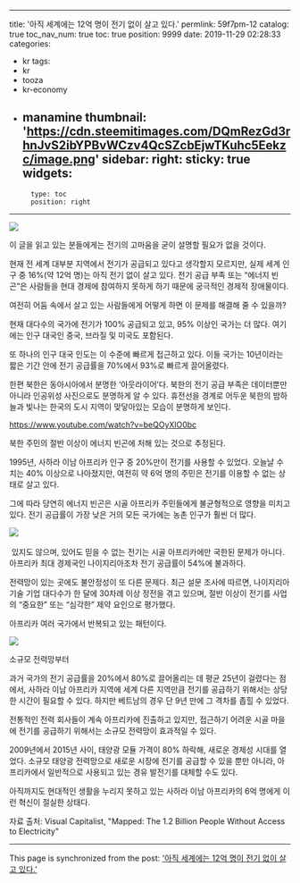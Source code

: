
---
title: '아직 세계에는 12억 명이 전기 없이 살고 있다.'
permlink: 59f7pm-12
catalog: true
toc_nav_num: true
toc: true
position: 9999
date: 2019-11-29 02:28:33
categories:
- kr
tags:
- kr
- tooza
- kr-economy
- manamine
thumbnail: 'https://cdn.steemitimages.com/DQmRezGd3rhnJvS2ibYPBvWCzv4QcSZcbEjwTKuhc5Eekzc/image.png'
sidebar:
    right:
        sticky: true
widgets:
    -
        type: toc
        position: right
---


![](https://cdn.steemitimages.com/DQmRezGd3rhnJvS2ibYPBvWCzv4QcSZcbEjwTKuhc5Eekzc/image.png)

이 글을 읽고 있는 분들에게는 전기의 고마움을 굳이 설명할 필요가 없을 것이다.

현재 전 세계 대부분 지역에서 전기가 공급되고 있다고 생각할지 모르지만, 실제 세계 인구 중 16%(약 12억 명)는 아직 전기 없이 살고 있다. 전기 공급 부족 또는 “에너지 빈곤”은 사람들을 현대 경제에 참여하지 못하게 하기 때문에 궁극적인 경제적 장애물이다.

여전히 ​​어둠 속에서 살고 있는 사람들에게 어떻게 하면 이 문제를 해결해 줄 수 있을까?

현재 대다수의 국가에 전기가 100% 공급되고 있고, 95% 이상인 국가는 더 많다. 여기에는 인구 대국인 중국, 브라질 및 미국도 포함된다.

또 하나의 인구 대국 인도는 이 수준에 빠르게 접근하고 있다. 이들 국가는 10년이라는 짧은 기간 안에 전기 공급률을 70%에서 93%로 빠르게 끌어올렸다.

한편 북한은 동아시아에서 분명한 ‘아웃라이어’다. 북한의 전기 공급 부족은 데이터뿐만 아니라 인공위성 사진으로도 분명하게 알 수 있다. 휴전선을 경계로 어두운 북한의 밤하늘과 빛나는 한국의 도시 지역이 맞닿아있는 모습이 분명하게 보인다.

https://www.youtube.com/watch?v=beQOyXlO0bc

북한 주민의 절반 이상이 에너지 빈곤에 처해 있는 것으로 추정된다.

1995년, 사하라 이남 아프리카 인구 중 20%만이 전기를 사용할 수 있었다. 오늘날 수치는 40% 이상으로 나아졌지만, 여전히 약 6억 명의 주민은 전기를 이용할 수 없는 상태로 살고 있다.

그에 따라 당연히 에너지 빈곤은 시골 아프리카 주민들에게 불균형적으로 영향을 미치고 있다. 전기 공급률이 가장 낮은 거의 모든 국가에는 농촌 인구가 훨씬 더 많다.

﻿![](https://cdn.steemitimages.com/DQmeWM9gUk282zxE8wVjprUiT7QZf1Xu3dVnevQD9FsJqG8/image.png)

﻿
있지도 않으며, 있어도 믿을 수 없는 전기는 시골 아프리카에만 국한된 문제가 아니다. 아프리카 최대 경제국인 나이지리아조차 전기 공급률이 54%에 불과하다.

전력망이 있는 곳에도 불안정성이 또 다른 문제다. 최근 설문 조사에 따르면, 나이지리아 기술 기업 대다수가 한 달에 30차례 이상 정전을 겪고 있으며, 절반 이상이 전기를 사업의 “중요한” 또는 “심각한” 제약 요인으로 평가했다.

아프리카 여러 국가에서 반복되고 있는 패턴이다.

![](https://cdn.steemitimages.com/DQmXCgniqppLJD8sjA8QB6CcyL7SeZoTk1qb61i2r7mFdJB/image.png)

소규모 전력망부터

과거 국가의 전기 공급률을 20%에서 80%로 끌어올리는 데 평균 25년이 걸렸다는 점에서, 사하라 이남 아프리카 지역에 세계 다른 지역만큼 전기를 공급하기 위해서는 상당한 시간이 필요할 수 있다. 하지만 베트남의 경우 단 9년 만에 그 격차를 좁힐 수 있었다.

전통적인 전력 회사들이 계속 아프리카에 진출하고 있지만, 접근하기 어려운 시골 마을에 전기를 공급하기 위해서는 소규모 전력망이 효과적일 수 있다.

2009년에서 2015년 사이, 태양광 모듈 가격이 80% 하락해, 새로운 경제성 시대를 열었다. 소규모 태양광 전력망으로 새로운 시장에 전기를 공급할 수 있을 뿐만 아니라, 아프리카에서 일반적으로 사용되고 있는 경유 발전기를 대체할 수도 있다.

아직까지도 현대적인 생활을 누리지 못하고 있는 사하라 이남 아프리카의 6억 명에게 이런 혁신이 절실한 상태다.

자료 출처: Visual Capitalist, "Mapped: The 1.2 Billion People Without Access to Electricity"

- - -

This page is synchronized from the post: ['아직 세계에는 12억 명이 전기 없이 살고 있다.'](https://steemit.com/@pius.pius/59f7pm-12)
